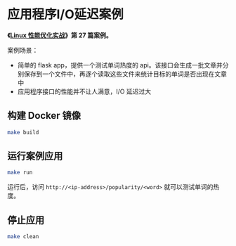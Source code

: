 # 应用程序I/O延迟案例

**《[Linux 性能优化实战](https://time.geekbang.org/column/intro/140)》第 27 篇案例。**

案例场景：

* 简单的 flask app，提供一个测试单词热度的 api。该接口会生成一批文章并分别保存到一个文件中，再逐个读取这些文件来统计目标的单词是否出现在文章中
* 应用程序接口的性能并不让人满意，I/O 延迟过大

## 构建 Docker 镜像

```sh
make build
```

## 运行案例应用

```sh
make run
```

运行后，访问 `http://<ip-address>/popularity/<word>` 就可以测试单词的热度。

## 停止应用

```sh
make clean
```
